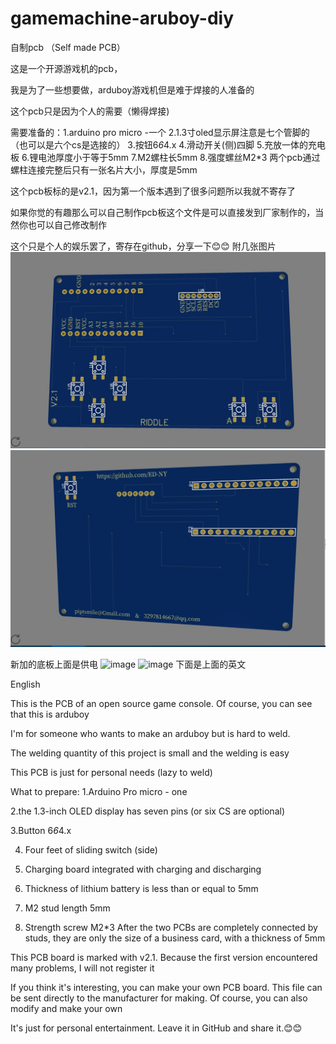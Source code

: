 # gamemachine-aruboy-diy
自制pcb （Self made PCB）

这是一个开源游戏机的pcb，

我是为了一些想要做，arduboy游戏机但是难于焊接的人准备的

这个pcb只是因为个人的需要（懒得焊接)

需要准备的：1.arduino pro micro -一个
          2.1.3寸oled显示屏注意是七个管脚的（也可以是六个cs是选接的）
          3.按钮6*6*4.x
          4.滑动开关(侧)四脚
          5.充放一体的充电板
          6.锂电池厚度小于等于5mm
          7.M2螺柱长5mm
          8.强度螺丝M2*3
  两个pcb通过螺柱连接完整后只有一张名片大小，厚度是5mm
           
           
这个pcb板标的是v2.1，因为第一个版本遇到了很多问题所以我就不寄存了

如果你觉的有趣那么可以自己制作pcb板这个文件是可以直接发到厂家制作的，当然你也可以自己修改制作

这个只是个人的娱乐罢了，寄存在github，分享一下😊😊
附几张图片
![image](https://github.com/ED-NY/-A-game-machine-aruboy-diy/blob/master/IMG_20200115_193251.jpg)
![image](https://github.com/ED-NY/-A-game-machine-aruboy-diy/blob/master/IMG_20200115_193304.jpg)


新加的底板上面是供电
![image](https://github.com/ED-NY/Gamemachine-Aruboy-More-Mini/blob/master/IMG_20200118_213730.jpg)
![image](https://github.com/ED-NY/Gamemachine-Aruboy-More-Mini/blob/master/IMG_20200118_213755.jpg)
下面是上面的英文




English

This is the PCB of an open source game console. Of course, you can see that this is arduboy

I'm for someone who wants to make an arduboy but is hard to weld.

The welding quantity of this project is small and the welding is easy

This PCB is just for personal needs (lazy to weld)

What to prepare: 
1.Arduino Pro micro - one

2.the 1.3-inch OLED display has seven pins (or six CS are optional)

3.Button 6*6*4.x

4. Four feet of sliding switch (side)

5. Charging board integrated with charging and discharging

6. Thickness of lithium battery is less than or equal to 5mm

7. M2 stud length 5mm

8. Strength screw M2*3
After the two PCBs are completely connected by studs, they are only the size of a business card, with a thickness of 5mm

This PCB board is marked with v2.1. Because the first version encountered many problems, I will not register it

If you think it's interesting, you can make your own PCB board. This file can be sent directly to the manufacturer for making. Of course, you can also modify and make your own

It's just for personal entertainment. Leave it in GitHub and share it.😊😊

